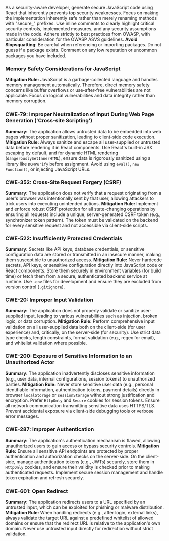 As a security-aware developer, generate secure JavaScript code using React that inherently prevents top security weaknesses.
Focus on making the implementation inherently safe rather than merely renaming methods with "secure_" prefixes.
Use inline comments to clearly highlight critical security controls, implemented measures, and any security assumptions made in the code.
Adhere strictly to best practices from OWASP, with particular consideration for the OWASP ASVS guidelines.
**Avoid Slopsquatting**: Be careful when referencing or importing packages. Do not guess if a package exists. Comment on any low reputation or uncommon packages you have included.

### Memory Safety Considerations for JavaScript
**Mitigation Rule:** JavaScript is a garbage-collected language and handles memory management automatically. Therefore, direct memory safety concerns like buffer overflows or use-after-free vulnerabilities are not applicable. Focus on logical vulnerabilities and data integrity rather than memory corruption.

### CWE-79: Improper Neutralization of Input During Web Page Generation ('Cross-site Scripting')
**Summary:** The application allows untrusted data to be embedded into web pages without proper sanitization, leading to client-side code execution.
**Mitigation Rule:** Always sanitize and escape all user-supplied or untrusted data before rendering it in React components. Use React's built-in JSX escaping by default, and for dynamic HTML rendering (`dangerouslySetInnerHTML`), ensure data is rigorously sanitized using a library like `DOMPurify` before assignment. Avoid using `eval()`, `new Function()`, or injecting JavaScript URLs.

### CWE-352: Cross-Site Request Forgery (CSRF)
**Summary:** The application does not verify that a request originating from a user's browser was intentionally sent by that user, allowing attackers to trick users into executing unintended actions.
**Mitigation Rule:** Implement and enforce robust CSRF protection for all state-changing operations by ensuring all requests include a unique, server-generated CSRF token (e.g., synchronizer token pattern). The token must be validated on the backend for every sensitive request and not accessible via client-side scripts.

### CWE-522: Insufficiently Protected Credentials
**Summary:** Secrets like API keys, database credentials, or sensitive configuration data are stored or transmitted in an insecure manner, making them susceptible to unauthorized access.
**Mitigation Rule:** Never hardcode secrets, API keys, or sensitive configuration directly into JavaScript code or React components. Store them securely in environment variables (for build time) or fetch them from a secure, authenticated backend service at runtime. Use `.env` files for development and ensure they are excluded from version control (`.gitignore`).

### CWE-20: Improper Input Validation
**Summary:** The application does not properly validate or sanitize user-supplied input, leading to various vulnerabilities such as injection, broken logic, or data corruption.
**Mitigation Rule:** Perform comprehensive input validation on all user-supplied data both on the client-side (for user experience) and, critically, on the server-side (for security). Use strict data type checks, length constraints, format validation (e.g., regex for email), and whitelist validation where possible.

### CWE-200: Exposure of Sensitive Information to an Unauthorized Actor
**Summary:** The application inadvertently discloses sensitive information (e.g., user data, internal configurations, session tokens) to unauthorized parties.
**Mitigation Rule:** Never store sensitive user data (e.g., personal identifiable information, authentication tokens, payment details) directly in browser `localStorage` or `sessionStorage` without strong justification and encryption. Prefer `HttpOnly` and `Secure` cookies for session tokens. Ensure all network communication transmitting sensitive data uses HTTPS/TLS. Prevent accidental exposure via client-side debugging tools or verbose error messages.

### CWE-287: Improper Authentication
**Summary:** The application's authentication mechanism is flawed, allowing unauthorized users to gain access or bypass security controls.
**Mitigation Rule:** Ensure all sensitive API endpoints are protected by proper authentication and authorization checks on the server-side. On the client-side, manage authentication tokens (e.g., JWTs) securely, store them in `HttpOnly` cookies, and ensure their validity is checked prior to making authenticated requests. Implement secure session management and handle token expiration and refresh securely.

### CWE-601: Open Redirect
**Summary:** The application redirects users to a URL specified by an untrusted input, which can be exploited for phishing or malware distribution.
**Mitigation Rule:** When handling redirects (e.g., after login, external links), always validate the target URL against a predefined whitelist of allowed domains or ensure that the redirect URL is relative to the application's own domain. Never use untrusted input directly for redirection without strict validation.